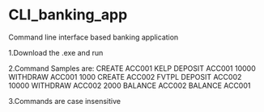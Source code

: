 # CLI_banking_app
Command line interface based banking application

1.Download the .exe and run

2.Command Samples are:
CREATE ACC001 KELP
DEPOSIT ACC001 10000
WITHDRAW ACC001 1000
CREATE ACC002 FVTPL
DEPOSIT ACC002 10000
WITHDRAW ACC002 2000
BALANCE ACC002
BALANCE ACC001

3.Commands are case insensitive
